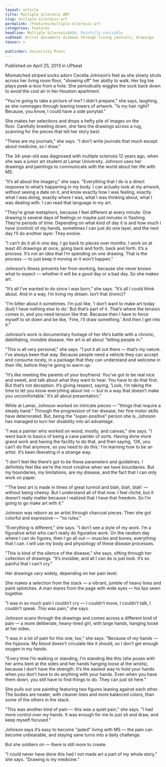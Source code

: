```yaml
---
layout: article
title: Multiple Sclerosis ART
slug: multiple-sclerosis-art
permalink: /Features/multiple-sclerosis-art
categories: Features
headline: Multiple Sclerosis&#58; Painfully invisible
subhead: Artist documents disease through living journals, drawings
teaser: >
  
publisher: University Press
---
```


Published on April 25, 2013 in UPbeat

Mismatched striped socks adorn Cecelia Johnson’s feet as she slowly struts across her living room floor, "showing off" her ability to walk. Her big toe plays peek-a-boo from a hole. She periodically wiggles the sock back down to avoid the cool air in her Houston apartment.

"You’re going to take a picture of me? I didn’t prepare," she says, laughing, as she rummages through leaning towers of artwork. "Is my hair right? Because, you know, I could have a side ponytail."

She makes her selections and drops a hefty pile of images on the floor. Carefully kneeling down, she fans the drawings across a rug, scanning for the pieces that tell her story best.

"These are my journals," she says. "I don’t write journals that much except about medicine, so I draw."

The 34-year-old was diagnosed with multiple sclerosis 12 years ago, when she was a junior art student at Lamar University. Johnson uses her drawings and paintings to communicate with the world about her life with MS.

"It’s all about the imagery," she says. "Everything that I do is a direct response to what’s happening in my body. I can actually look at my artwork, without seeing a date on it, and know exactly how I was feeling, exactly what I was doing, exactly where I was, what I was thinking about, what I was dealing with. I can read that language in my art. 

"They’re great metaphors, because I feel different at every minute. One drawing is several days of feelings or maybe just minutes in flashing. They’re periods of time. Depending on what kind of day it is and how much I have \(control\) of my hands, sometimes I can just do one layer, and the next day I’ll do another layer. They evolve.

"I can’t do it all in one day. I go back to pieces over months. I work on at least 40 drawings at once, going back and forth, back and forth. It’s a process. It’s not an idea that I’m spending on one drawing. That is the process — to just keep it moving or it won’t happen."

Johnson’s illness prevents her from working, because she never knows what to expect — whether it will be a good day or a bad day. So she makes art.

"It’s all I’ve wanted to do since I was born," she says. "It’s all I could think about. And in a way, I’m living my dream. Isn’t that \(ironic\)?

"I’m bitter about it sometimes. I’m just like, ‘I don’t want to make art today \(but\) I have nothing else to do.’ But that’s part of it. That’s where the tension comes in, and you need tension like that. Because then I have to force myself to sit down and be like, ‘Fine, I’ll draw something.’ And then I get into it."

Johnson’s work is documentary footage of her life’s battle with a chronic, debilitating, invisible disease. Her art is all about "letting people in."

"This is all very personal," she says. "I put it all out there — that’s my nature. I’ve always been that way. Because people need a vehicle they can accept and consume nicely, in a package that they can understand and welcome in their life, before they’re going to warm up.

"It’s like meeting the parents of your boyfriend. You’ve got to be real nice and sweet, and talk about what they want to hear. You have to do that first. But that’s not deception. It’s giving respect, saying, ‘Look, I’m taking the time to let you know everything about me — but in a way that doesn’t make you uncomfortable.’ It’s all about presentation."

While at Lamar, Johnson worked on intricate pieces — "things that require a steady hand." Through the progression of her disease, her fine motor skills have deteriorated. But, being the "super-positive" person she is, Johnson has managed to turn her disability into an advantage.

"I was a painter who worked on wood, mostly, and canvas," she says. "I went back to basics of being a cave painter of sorts. Having done more grand work and having the facility to do that, and then saying, ‘OK, you can’t do that anymore, so you need to do this.’ I’m learning how to be an artist. It’s been liberating in a strange way.

"I don’t feel like there’s got to be these parameters and guidelines. I definitely feel like we’re the most creative when we have boundaries. But my boundaries, my limitations, are my disease, and the fact that I can only work on paper.

"‘The best art is made in times of great turmoil and blah, blah, blah’ — without being cheesy. But I understand all of that now. I feel cliché, but it doesn’t really matter because I realized that I have that freedom. So I’m going to go make art with it."

Johnson was reborn as an artist through charcoal pieces. Then she got colorful and expressive — "no rules."

"Everything is different," she says. "I don’t see a style of my work. I’m a figurative artist who can’t really do figurative work. On the random day where I can do figures, then I go all out — muscles and bones, everything that I can. I will use my body and physiology of these disease processes.

"This is kind of the silence of the disease," she says, sifting through her collection of drawings. "It’s invisible, and all I can do is just look. It’s so painful that I can’t cry."

Her drawings vary widely, depending on her pain level.

She makes a selection from the stack — a vibrant, jumble of heavy lines and paint splotches. A man stares from the page with wide eyes — his lips sewn together.

"I was in so much pain I couldn’t cry — I couldn’t move, I couldn’t talk, I couldn’t speak. This was pain," she says.

Johnson scans through the drawings and comes across a different kind of pain — a more deliberate, heavy-lined girl, with large hands, hanging loose at her sides.

"I was in a lot of pain for this one, too," she says. "Because of my hands — the hypoxia. My blood doesn’t circulate like it should, so I don’t get enough oxygen in my hands.

"Every time I’m walking or standing, I’m standing like this \(she poses with her arms bent at the sides and her hands hanging loose at the wrists\), because I don’t have the strength. It’s the easiest way to hold your hands when you don’t have to do anything with your hands. Even when you have them down, you still have to find things to do. They can just sit here."

She pulls out one painting featuring two figures leaning against each other. The bodies are neater, with cleaner lines and more balanced colors, than some of the others in the stack.

"This was another kind of pain — this was a quiet pain," she says. "I had more control over my hands. It was enough for me to just sit and draw, and keep myself focused."

Johnson says it’s easy to become "jaded" living with MS — the pain can become unbearable, and staying sane turns into a daily challenge.

But she soldiers on — there is still more to create.

"I could never have done this had I not made art a part of my whole story," she says. "Drawing is my medicine."



